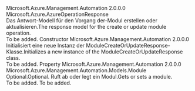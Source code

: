 <Type Name="ModuleCreateOrUpdateResponse" FullName="Microsoft.Azure.Management.Automation.Models.ModuleCreateOrUpdateResponse">
  <TypeSignature Language="C#" Value="public class ModuleCreateOrUpdateResponse : Microsoft.Azure.AzureOperationResponse" />
  <TypeSignature Language="ILAsm" Value=".class public auto ansi beforefieldinit ModuleCreateOrUpdateResponse extends Microsoft.Azure.AzureOperationResponse" />
  <TypeSignature Language="DocId" Value="T:Microsoft.Azure.Management.Automation.Models.ModuleCreateOrUpdateResponse" />
  <TypeSignature Language="VB.NET" Value="Public Class ModuleCreateOrUpdateResponse&#xA;Inherits AzureOperationResponse" />
  <TypeSignature Language="F#" Value="type ModuleCreateOrUpdateResponse = class&#xA;    inherit AzureOperationResponse" />
  <AssemblyInfo>
    <AssemblyName>Microsoft.Azure.Management.Automation</AssemblyName>
    <AssemblyVersion>2.0.0.0</AssemblyVersion>
  </AssemblyInfo>
  <Base>
    <BaseTypeName>Microsoft.Azure.AzureOperationResponse</BaseTypeName>
  </Base>
  <Interfaces />
  <Docs>
    <summary>
            <span data-ttu-id="e2c8f-101">Das Antwort-Modell für den Vorgang der-Modul erstellen oder aktualisieren.</span><span class="sxs-lookup"><span data-stu-id="e2c8f-101">The response model for the create or update module operation.</span></span>
            </summary>
    <remarks>To be added.</remarks>
  </Docs>
  <Members>
    <Member MemberName=".ctor">
      <MemberSignature Language="C#" Value="public ModuleCreateOrUpdateResponse ();" />
      <MemberSignature Language="ILAsm" Value=".method public hidebysig specialname rtspecialname instance void .ctor() cil managed" />
      <MemberSignature Language="DocId" Value="M:Microsoft.Azure.Management.Automation.Models.ModuleCreateOrUpdateResponse.#ctor" />
      <MemberSignature Language="VB.NET" Value="Public Sub New ()" />
      <MemberType>Constructor</MemberType>
      <AssemblyInfo>
        <AssemblyName>Microsoft.Azure.Management.Automation</AssemblyName>
        <AssemblyVersion>2.0.0.0</AssemblyVersion>
      </AssemblyInfo>
      <Parameters />
      <Docs>
        <summary>
            <span data-ttu-id="e2c8f-102">Initialisiert eine neue Instanz der ModuleCreateOrUpdateResponse-Klasse.</span><span class="sxs-lookup"><span data-stu-id="e2c8f-102">Initializes a new instance of the ModuleCreateOrUpdateResponse class.</span></span>
            </summary>
        <remarks>To be added.</remarks>
      </Docs>
    </Member>
    <Member MemberName="Module">
      <MemberSignature Language="C#" Value="public Microsoft.Azure.Management.Automation.Models.Module Module { get; set; }" />
      <MemberSignature Language="ILAsm" Value=".property instance class Microsoft.Azure.Management.Automation.Models.Module Module" />
      <MemberSignature Language="DocId" Value="P:Microsoft.Azure.Management.Automation.Models.ModuleCreateOrUpdateResponse.Module" />
      <MemberSignature Language="VB.NET" Value="Public Property Module As Module" />
      <MemberSignature Language="F#" Value="member this.Module : Microsoft.Azure.Management.Automation.Models.Module with get, set" Usage="Microsoft.Azure.Management.Automation.Models.ModuleCreateOrUpdateResponse.Module" />
      <MemberType>Property</MemberType>
      <AssemblyInfo>
        <AssemblyName>Microsoft.Azure.Management.Automation</AssemblyName>
        <AssemblyVersion>2.0.0.0</AssemblyVersion>
      </AssemblyInfo>
      <ReturnValue>
        <ReturnType>Microsoft.Azure.Management.Automation.Models.Module</ReturnType>
      </ReturnValue>
      <Docs>
        <summary>
            <span data-ttu-id="e2c8f-103">Optional.</span><span class="sxs-lookup"><span data-stu-id="e2c8f-103">Optional.</span></span> <span data-ttu-id="e2c8f-104">Ruft ab oder legt ein Modul.</span><span class="sxs-lookup"><span data-stu-id="e2c8f-104">Gets or sets a module.</span></span>
            </summary>
        <value>To be added.</value>
        <remarks>To be added.</remarks>
      </Docs>
    </Member>
  </Members>
</Type>